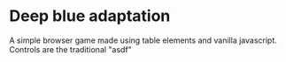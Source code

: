 # Deep blue adaptation
 A simple browser game made using table elements and vanilla javascript. Controls are the traditional "asdf" 
